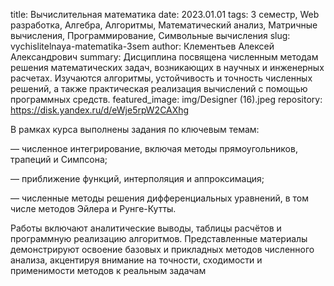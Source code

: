 title: Вычислительная математика
date: 2023.01.01
tags: 3 семестр, Web разработка, Алгебра, Алгоритмы, Математический анализ, Матричные вычисления, Программирование, Символьные вычисления
slug: vychislitelnaya-matematika-3sem
author: Клементьев Алексей Александрович
summary: Дисциплина посвящена численным методам решения математических задач, возникающих в научных и инженерных расчетах. Изучаются алгоритмы, устойчивость и точность численных решений, а также практическая реализация вычислений с помощью программных средств.
featured_image: img/Designer (16).jpeg
repository: https://disk.yandex.ru/d/eWje5rpW2CAXhg

В рамках курса выполнены задания по ключевым темам:
— численное интегрирование, включая методы прямоугольников, трапеций и Симпсона;
— приближение функций, интерполяция и аппроксимация;
— численные методы решения дифференциальных уравнений, в том числе методов Эйлера и Рунге-Кутты.
Работы включают аналитические выводы, таблицы расчётов и программную реализацию алгоритмов. Представленные материалы демонстрируют освоение базовых и прикладных методов численного анализа, акцентируя внимание на точности, сходимости и применимости методов к реальным задачам


